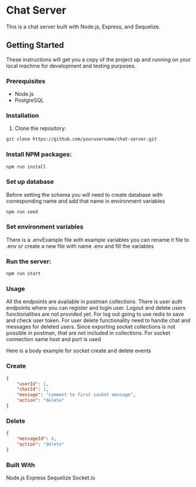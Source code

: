 # Chat Server

This is a chat server built with Node.js, Express, and Sequelize.

## Getting Started

These instructions will get you a copy of the project up and running on your local machine for development and testing purposes.

### Prerequisites

- Node.js
- PostgreSQL

### Installation

1. Clone the repository:
```bash
git clone https://github.com/yourusername/chat-server.git
```
### Install NPM packages:
 ```bash
npm run install
  ```

###  Set up database
Before setting the schema you will need to create database with corresponding name and add that name in environment variables
```bash
npm run seed
  ```
### Set environment variables
There is a .envExample file with example variables you can rename it file to .env or create a new file with name .env and fill the variables
### Run the server:
  ```bash
npm run start
  ```

### Usage

All the endpoints are available in postman collections. There is user auth endpoints where you can register and login user. Logout and delete users functionalities are not provided yet. For log out going to use redis to save and check user token. For user delete functionality need to handle chat and messages for deleted users. 
Since exporting socket collections is not possible in postman, that are not included in collections. For socket connection same host and port is used

Here is a body example for socket create and delete events

### Create
```json
{
    "userId": 1,
    "chatId": 1,
    "message": "comment to first socket message",
    "action": "delete"
}
```
### Delete
```json
{
    "messageId": 4,
    "action": "delete"
}
```

### Built With
Node.js
Express
Sequelize
Socket.io